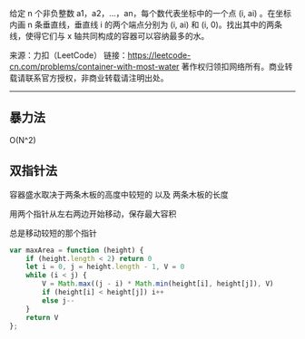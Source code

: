 
给定 n 个非负整数 a1，a2，...，an，每个数代表坐标中的一个点 (i, ai) 。在坐标内画 n 条垂直线，垂直线 i 的两个端点分别为 (i, ai) 和 (i, 0)。找出其中的两条线，使得它们与 x 轴共同构成的容器可以容纳最多的水。

来源：力扣（LeetCode）
链接：https://leetcode-cn.com/problems/container-with-most-water
著作权归领扣网络所有。商业转载请联系官方授权，非商业转载请注明出处。

---

## 暴力法

O(N^2)

## 双指针法

容器盛水取决于两条木板的高度中较短的 以及 两条木板的长度

用两个指针从左右两边开始移动，保存最大容积

总是移动较短的那个指针

```javascript
var maxArea = function (height) {
    if (height.length < 2) return 0
    let i = 0, j = height.length - 1, V = 0
    while (i < j) {
        V = Math.max((j - i) * Math.min(height[i], height[j]), V)
        if (height[i] < height[j]) i++
        else j--
    }
    return V
};
```

